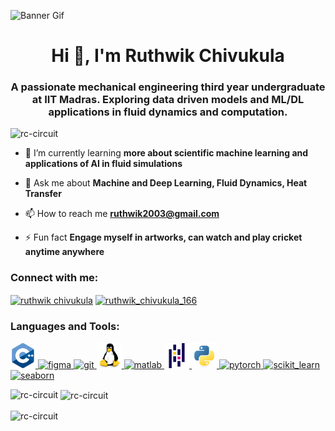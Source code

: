 ![Banner Gif](https://www.google.com/url?sa=i&url=https%3A%2F%2Fen.wikipedia.org%2Fwiki%2FFile%3ACylinder_flow.gif&psig=AOvVaw0XR63F-R7Z13pWgKSXmVe1&ust=1704951540527000&source=images&cd=vfe&opi=89978449&ved=0CBIQjRxqFwoTCICS4cmN0oMDFQAAAAAdAAAAABAj)

<h1 align="center">Hi 👋, I'm Ruthwik Chivukula</h1>
<h3 align="center">A passionate mechanical engineering third year undergraduate at IIT Madras. Exploring data driven models and ML/DL applications in fluid dynamics and computation.</h3>

<p align="left"> <img src="https://komarev.com/ghpvc/?username=rc-circuit&label=Profile%20views&color=0e75b6&style=flat" alt="rc-circuit" /> </p>

- 🌱 I’m currently learning **more about scientific machine learning and applications of AI in fluid simulations**

- 💬 Ask me about **Machine and Deep Learning, Fluid Dynamics, Heat Transfer**

- 📫 How to reach me **ruthwik2003@gmail.com**

- ⚡ Fun fact **Engage myself in artworks, can watch and play cricket anytime anywhere**

<h3 align="left">Connect with me:</h3>
<p align="left">
<a href="https://linkedin.com/in/ruthwik chivukula" target="blank"><img align="center" src="https://raw.githubusercontent.com/rahuldkjain/github-profile-readme-generator/master/src/images/icons/Social/linked-in-alt.svg" alt="ruthwik chivukula" height="30" width="40" /></a>
<a href="https://kaggle.com/ruthwik_chivukula_166" target="blank"><img align="center" src="https://raw.githubusercontent.com/rahuldkjain/github-profile-readme-generator/master/src/images/icons/Social/kaggle.svg" alt="ruthwik_chivukula_166" height="30" width="40" /></a>
</p>

<h3 align="left">Languages and Tools:</h3>
<p align="left"> <a href="https://www.w3schools.com/cpp/" target="_blank" rel="noreferrer"> <img src="https://raw.githubusercontent.com/devicons/devicon/master/icons/cplusplus/cplusplus-original.svg" alt="cplusplus" width="40" height="40"/> </a> <a href="https://www.figma.com/" target="_blank" rel="noreferrer"> <img src="https://www.vectorlogo.zone/logos/figma/figma-icon.svg" alt="figma" width="40" height="40"/> </a> <a href="https://git-scm.com/" target="_blank" rel="noreferrer"> <img src="https://www.vectorlogo.zone/logos/git-scm/git-scm-icon.svg" alt="git" width="40" height="40"/> </a> <a href="https://www.linux.org/" target="_blank" rel="noreferrer"> <img src="https://raw.githubusercontent.com/devicons/devicon/master/icons/linux/linux-original.svg" alt="linux" width="40" height="40"/> </a> <a href="https://www.mathworks.com/" target="_blank" rel="noreferrer"> <img src="https://upload.wikimedia.org/wikipedia/commons/2/21/Matlab_Logo.png" alt="matlab" width="40" height="40"/> </a> <a href="https://pandas.pydata.org/" target="_blank" rel="noreferrer"> <img src="https://raw.githubusercontent.com/devicons/devicon/2ae2a900d2f041da66e950e4d48052658d850630/icons/pandas/pandas-original.svg" alt="pandas" width="40" height="40"/> </a> <a href="https://www.python.org" target="_blank" rel="noreferrer"> <img src="https://raw.githubusercontent.com/devicons/devicon/master/icons/python/python-original.svg" alt="python" width="40" height="40"/> </a> <a href="https://pytorch.org/" target="_blank" rel="noreferrer"> <img src="https://www.vectorlogo.zone/logos/pytorch/pytorch-icon.svg" alt="pytorch" width="40" height="40"/> </a> <a href="https://scikit-learn.org/" target="_blank" rel="noreferrer"> <img src="https://upload.wikimedia.org/wikipedia/commons/0/05/Scikit_learn_logo_small.svg" alt="scikit_learn" width="40" height="40"/> </a> <a href="https://seaborn.pydata.org/" target="_blank" rel="noreferrer"> <img src="https://seaborn.pydata.org/_images/logo-mark-lightbg.svg" alt="seaborn" width="40" height="40"/> </a> </p>

<p><img align="left" src="https://github-readme-stats.vercel.app/api/top-langs?username=rc-circuit&show_icons=true&locale=en&layout=compact" alt="rc-circuit" /></p>

<p>&nbsp;<img align="center" src="https://github-readme-stats.vercel.app/api?username=rc-circuit&show_icons=true&locale=en" alt="rc-circuit" /></p>

<p><img align="center" src="https://github-readme-streak-stats.herokuapp.com/?user=rc-circuit&" alt="rc-circuit" /></p>
